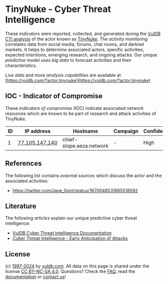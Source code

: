 # TinyNuke - Cyber Threat Intelligence

These _indicators_ were reported, collected, and generated during the [VulDB CTI analysis](https://vuldb.com/?kb.cti) of the actor known as [TinyNuke](https://vuldb.com/?actor.tinynuke). The _activity monitoring_ correlates data from social media, forums, chat rooms, and darknet markets. It helps to determine associated actors, specific activities, expected intentions, emerging research, and ongoing attacks. Our unique _predictive model_ uses _big data_ to forecast activities and their characteristics.

_Live data_ and more _analysis capabilities_ are available at [https://vuldb.com/?actor.tinynuke](https://vuldb.com/?actor.tinynuke)

## IOC - Indicator of Compromise

These _indicators of compromise_ (IOC) indicate associated network resources which are known to be part of research and attack activities of TinyNuke.

ID | IP address | Hostname | Campaign | Confidence
-- | ---------- | -------- | -------- | ----------
1 | [77.105.147.140](https://vuldb.com/?ip.77.105.147.140) | chief-slope.aeza.network | - | High

## References

The following list contains _external sources_ which discuss the actor and the associated activities:

* https://twitter.com/Jane_0sint/status/1670048531665518592

## Literature

The following _articles_ explain our unique predictive cyber threat intelligence:

* [VulDB Cyber Threat Intelligence Documentation](https://vuldb.com/?kb.cti)
* [Cyber Threat Intelligence - Early Anticipation of Attacks](https://www.scip.ch/en/?labs.20201022)

## License

(c) [1997-2024](https://vuldb.com/?kb.changelog) by [vuldb.com](https://vuldb.com/?kb.about). All data on this page is shared under the license [CC BY-NC-SA 4.0](https://creativecommons.org/licenses/by-nc-sa/4.0/). Questions? Check the [FAQ](https://vuldb.com/?kb.faq), read the [documentation](https://vuldb.com/?kb) or [contact us](https://vuldb.com/?contact)!
